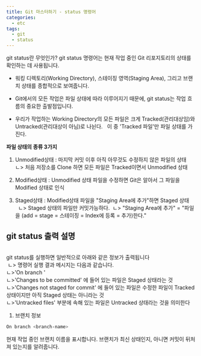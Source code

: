 ```yaml
---
title: Git 마스터하기 - status 명령어
categories:
  - etc 
tags:
  - git
  - status
---
```


git status란 무엇인가?
git status 명령어는 현재 작업 중인 Git 리포지토리의 상태를 확인하는 데 사용됩니다.
- 워킹 디렉토리(Working Directory), 스테이징 영역(Staging Area), 그리고 브랜치 상태를 종합적으로 보여줍니다.  
- Git에서의 모든 작업은 파일 상태에 따라 이루어지기 때문에, git status는 작업 흐름의 중요한 출발점입니다.  

- 우리가 작업하는 Working Directory의 모든 파일은 크게 Tracked(관리대상임)와 Untracked(관리대상이 아님)로 나뉜다.
  이 중 'Tracked 파일'만 파일 상태를 가진다. 

**파일 상태의 종류 3가지**
1. Unmodified상태 : 마지막 커밋 이후 아직 아무것도 수정하지 않은 파일의 상태      ㄴ> 처음 저장소를 Clone 하면 모든 파일은 Tracked이면서 Unmodified 상태  

2. Modified상태 : Unmodified 상태 파일을 수정하면 Git은 알아서 그 파일을 Modified 상태로 인식  
3. Staged상태 : Modified상태 파일을 "Staging Area에 추가"하면 Staged 상태      
   ㄴ> Staged 상태의 파일만 커밋가능하다.  
   ㄴ> "Staging Area에 추가" = "파일을 (add = stage = 스테이징 = Index에 등록 = 추가)한다."  


## git status 출력 설명

<figure style="width: 100%" class="align-center">
  <img src="{{ site.url }}{{ site.baseurl }}/assets/images/etc/git-status.png" alt="">
  <figcaption></figcaption>
</figure>  


git status를 실행하면 일반적으로 아래와 같은 정보가 출력됩니다  
  ㄴ> 명령어 실행 결과 메시지는 다음과 같습니다.  
  ㄴ>'On branch <branch-name>'  
  ㄴ>'Changes to be committed' 에 들어 있는 파일은 Staged 상태라는 것  
  ㄴ>'Changes not staged for commit' 에 들어 있는 파일은 수정한 파일이 Tracked 상태이지만 아직 Staged 상태는 아니라는 것  
  ㄴ>'Untracked files' 부분에 속해 있는 파일은 Untracked 상태라는 것을 의미한다   
  
1. 브랜치 정보
```bash
On branch <branch-name>
```
현재 작업 중인 브랜치 이름을 표시합니다.
브랜치가 최신 상태인지, 아니면 커밋이 뒤처져 있는지를 알려줍니다.  


 
